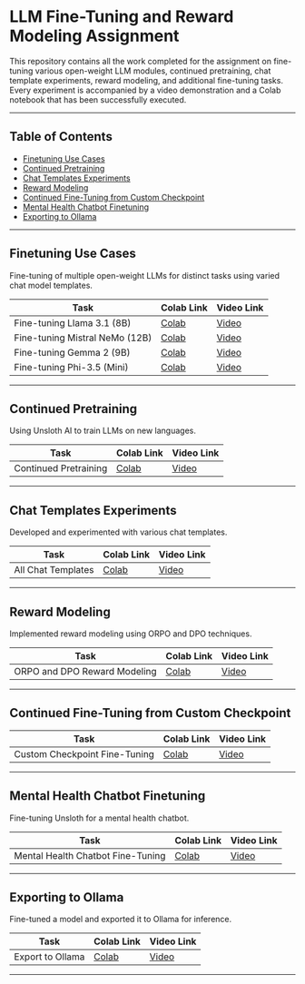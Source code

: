 # LLM Fine-Tuning and Reward Modeling Assignment

This repository contains all the work completed for the assignment on fine-tuning various open-weight LLM modules, continued pretraining, chat template experiments, reward modeling, and additional fine-tuning tasks. Every experiment is accompanied by a video demonstration and a Colab notebook that has been successfully executed.

---

## Table of Contents

- [Finetuning Use Cases](#finetuning-use-cases)
- [Continued Pretraining](#continued-pretraining)
- [Chat Templates Experiments](#chat-templates-experiments)
- [Reward Modeling](#reward-modeling)
- [Continued Fine-Tuning from Custom Checkpoint](#continued-fine-tuning-from-custom-checkpoint)
- [Mental Health Chatbot Finetuning](#mental-health-chatbot-finetuning)
- [Exporting to Ollama](#exporting-to-ollama)

---

## Finetuning Use Cases

Fine-tuning of multiple open-weight LLMs for distinct tasks using varied chat model templates.

| Task | Colab Link | Video Link |
|------|-----------|------------|
| Fine-tuning Llama 3.1 (8B) | [Colab](https://colab.research.google.com/drive/13OW6JTJRnFjmv8yHufXokOikNgRgq5bE?usp=sharing) | [Video](#) |
| Fine-tuning Mistral NeMo (12B) | [Colab](https://colab.research.google.com/drive/1WAduAJOa5YQ7xdJhgoRU_qvPtGWTJvRS?usp=sharing) | [Video](#) |
| Fine-tuning Gemma 2 (9B) | [Colab](https://colab.research.google.com/drive/1tUDxvQ9FrZeT9Gkr6rzqZSvS940AZOF4?usp=sharing) | [Video](#) |
| Fine-tuning Phi-3.5 (Mini) | [Colab](https://colab.research.google.com/drive/1BlaeJmdg4xpkFE8CLfnPzvmlo2Jo_mfG?usp=sharing) | [Video](#) |

---

## Continued Pretraining

Using Unsloth AI to train LLMs on new languages.

| Task | Colab Link | Video Link |
|------|-----------|------------|
| Continued Pretraining | [Colab](https://drive.google.com/file/d/1NCvLKjTsfLOiTXfpSTMwrmdMF7l6-ZyK/view?usp=sharing) | [Video](#) |

---

## Chat Templates Experiments

Developed and experimented with various chat templates.

| Task | Colab Link | Video Link |
|------|-----------|------------|
| All Chat Templates | [Colab](https://drive.google.com/file/d/1g7zivoOIoXTpmTmRdLBivmSk6otRR1GN/view?usp=sharing) | [Video](#) |

---

## Reward Modeling

Implemented reward modeling using ORPO and DPO techniques.

| Task | Colab Link | Video Link |
|------|-----------|------------|
| ORPO and DPO Reward Modeling | [Colab](https://drive.google.com/file/d/1XVOp6eYYd2Vxt7cyFLKxYrxgiZli09T_/view?usp=sharing) | [Video](#) |

---

## Continued Fine-Tuning from Custom Checkpoint

| Task | Colab Link | Video Link |
|------|-----------|------------|
| Custom Checkpoint Fine-Tuning | [Colab](https://drive.google.com/file/d/1B0zU-QuydoPQyRbsWWDf8LApdfWOyUKF/view?usp=sharing) | [Video](#) |

---

## Mental Health Chatbot Finetuning

Fine-tuning Unsloth for a mental health chatbot.

| Task | Colab Link | Video Link |
|------|-----------|------------|
| Mental Health Chatbot Fine-Tuning | [Colab](https://drive.google.com/file/d/1rJ3bzgu0uU0hFrfjMxW6oMdoRlhW2I-7/view?usp=sharing) | [Video](#) |

---

## Exporting to Ollama

Fine-tuned a model and exported it to Ollama for inference.

| Task | Colab Link | Video Link |
|------|-----------|------------|
| Export to Ollama | [Colab](https://drive.google.com/file/d/1lpEMHVz4TTScsdUSTV0PC7g2nxWgfEKa/view?usp=sharing) | [Video](#) |

---

